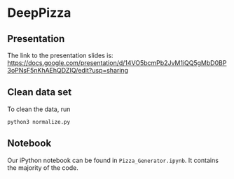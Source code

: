 # DeepPizza

## Presentation

The link to the presentation slides is: https://docs.google.com/presentation/d/14VO5bcmPb2JvM1iQQ5gMbD0BP3oPNsF5nKhAEhQDZIQ/edit?usp=sharing


## Clean data set

To clean the data, run

```
python3 normalize.py
```

## Notebook

Our iPython notebook can be found in `Pizza_Generator.ipynb`. It contains the majority of the code.